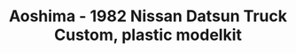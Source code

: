 ---
layout: product
title: "Aoshima - 1982 Nissan Datsun Truck Custom, plastic modelkit"
price: "TBA" 
desc: "N/A"
img_path: "/assets/img/AO53355.webp"
brand: "N/A"
available: false
special_offer: false
new: false
soon: false
cat: "010000"
subcat: "013700"
subsubcat: "0N/A"
sifra: "AO53355"
popular: false
spec: false
---
